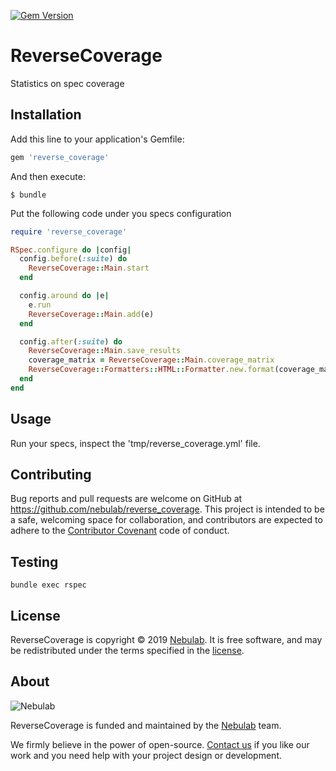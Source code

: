 [![Gem Version](https://badge.fury.io/rb/reverse_coverage.svg)](https://badge.fury.io/rb/reverse_coverage)

# ReverseCoverage

Statistics on spec coverage

## Installation

Add this line to your application's Gemfile:

```ruby
gem 'reverse_coverage'
```

And then execute:

```console
$ bundle
```

Put the following code under you specs configuration

```ruby
require 'reverse_coverage'

RSpec.configure do |config|
  config.before(:suite) do
    ReverseCoverage::Main.start
  end

  config.around do |e|
    e.run
    ReverseCoverage::Main.add(e)
  end

  config.after(:suite) do
    ReverseCoverage::Main.save_results
    coverage_matrix = ReverseCoverage::Main.coverage_matrix
    ReverseCoverage::Formatters::HTML::Formatter.new.format(coverage_matrix)
  end
end
```

## Usage

Run your specs, inspect the 'tmp/reverse_coverage.yml' file.

## Contributing

Bug reports and pull requests are welcome on GitHub at https://github.com/nebulab/reverse_coverage. This project is intended to be a safe, welcoming space for collaboration, and contributors are expected to adhere to the [Contributor Covenant](http://contributor-covenant.org) code of conduct.

## Testing

`bundle exec rspec`

## License

ReverseCoverage is copyright © 2019 [Nebulab](http://nebulab.it/). It is free software, and may be redistributed under the terms specified in the [license](LICENSE.txt).

## About

![Nebulab](http://nebulab.it/assets/images/public/logo.svg)

ReverseCoverage is funded and maintained by the [Nebulab](http://nebulab.it/) team.

We firmly believe in the power of open-source. [Contact us](http://nebulab.it/contact-us/) if you like our work and you need help with your project design or development.
